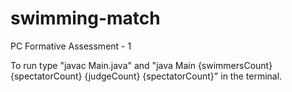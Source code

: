 # swimming-match
PC Formative Assessment - 1

To run type
  "javac Main.java" and "java Main {swimmersCount} {spectatorCount} {judgeCount} {spectatorCount}" in the terminal.
  
